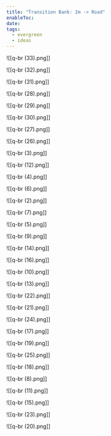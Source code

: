 ```yaml
---
title: "Transition Bank: 2m -> Road"
enableToc: 
date: 
tags:
  - evergreen
  - ideas
---
```

![[q-br (33).png]]

![[q-br (32).png]]

![[q-br (31).png]]

![[q-br (28).png]]

![[q-br (29).png]]

![[q-br (30).png]]

![[q-br (27).png]]

![[q-br (26).png]]

![[q-br (3).png]]

![[q-br (12).png]]

![[q-br (4).png]]

![[q-br (6).png]]

![[q-br (2).png]]

![[q-br (7).png]]

![[q-br (5).png]]

![[q-br (9).png]]

![[q-br (14).png]]

![[q-br (16).png]]

![[q-br (10).png]]

![[q-br (13).png]]

![[q-br (22).png]]

![[q-br (21).png]]

![[q-br (24).png]]

![[q-br (17).png]]

![[q-br (19).png]]

![[q-br (25).png]]

![[q-br (18).png]]

![[q-br (8).png]]

![[q-br (11).png]]

![[q-br (15).png]]

![[q-br (23).png]]

![[q-br (20).png]]